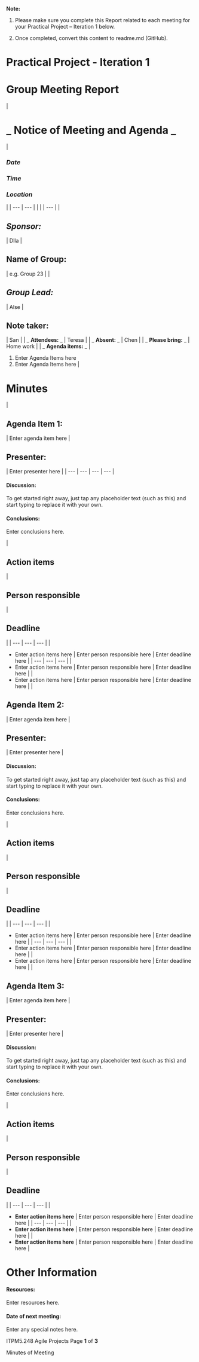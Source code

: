 ﻿**Note:**

1. Please make sure you complete this Report related to each meeting for your Practical Project – Iteration 1 below.

2. Once completed, convert this content to readme.md (GitHub).

# **Practical Project - Iteration 1**

# Group Meeting Report

|

# _ **Notice of Meeting and Agenda** _
 |
### _Date_

### _Time_

### _Location_
 |
| --- | --- |
|
 |
| --- |
|
## _Sponsor:_
 | Dlla |
## Name of Group:
 | e.g. Group 23 |
|
## _Group Lead:_
 | Alse |
## Note taker:
 | San |
| _ **Attendees:** _ | Teresa |
| _ **Absent:** _ | Chen |
| _ **Please bring:** _ | Home work |
| _ **Agenda items:** _ |
1. Enter Agenda Items here
2. Enter Agenda Items here
 |

# Minutes

|
## Agenda Item 1:
 | Enter agenda item here |
## Presenter:
 | Enter presenter here |
| --- | --- | --- | --- |

#### Discussion:

To get started right away, just tap any placeholder text (such as this) and start typing to replace it with your own.

#### Conclusions:

Enter conclusions here.

|
## Action items
 |
## Person responsible
 |
## Deadline
 |
| --- | --- | --- |
|
- Enter action items here
 | Enter person responsible here | Enter deadline here |
| --- | --- | --- |
|
- Enter action items here
 | Enter person responsible here | Enter deadline here |
|
- Enter action items here
 | Enter person responsible here | Enter deadline here |
|
## Agenda Item 2:
 | Enter agenda item here |
## Presenter:
 | Enter presenter here |

#### Discussion:

To get started right away, just tap any placeholder text (such as this) and start typing to replace it with your own.

#### Conclusions:

Enter conclusions here.

|
## Action items
 |
## Person responsible
 |
## Deadline
 |
| --- | --- | --- |
|
- Enter action items here
 | Enter person responsible here | Enter deadline here |
| --- | --- | --- |
|
- Enter action items here
 | Enter person responsible here | Enter deadline here |
|
- Enter action items here
 | Enter person responsible here | Enter deadline here |
|
## Agenda Item 3:
 | Enter agenda item here |
## Presenter:
 | Enter presenter here |

#### Discussion:

To get started right away, just tap any placeholder text (such as this) and start typing to replace it with your own.

#### Conclusions:

Enter conclusions here.

|
## **Action items**
 |
## **Person responsible**
 |
## **Deadline**
 |
| --- | --- | --- |
|
- **Enter action items here**
 | Enter person responsible here | Enter deadline here |
| --- | --- | --- |
|
- **Enter action items here**
 | Enter person responsible here | Enter deadline here |
|
- **Enter action items here**
 | Enter person responsible here | Enter deadline here |

# Other Information

#### Resources:

Enter resources here.

#### Date of next meeting:

Enter any special notes here.

ITPM5.248 Agile Projects Page **1** of **3**

Minutes of Meeting
